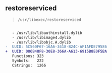 ## restoreserviced

> `/usr/libexec/restoreserviced`

```diff

   - /usr/lib/libauthinstall.dylib
   - /usr/lib/libimage4.dylib
   - /usr/lib/libobjc.A.dylib
-  UUID: 5C560F67-16A6-3418-B24C-AF1AFDE79586
+  UUID: 086B48F8-30E8-366A-A613-6915B8E0F5BA
   Functions: 323
   Symbols:   222
   CStrings:  1266

```
